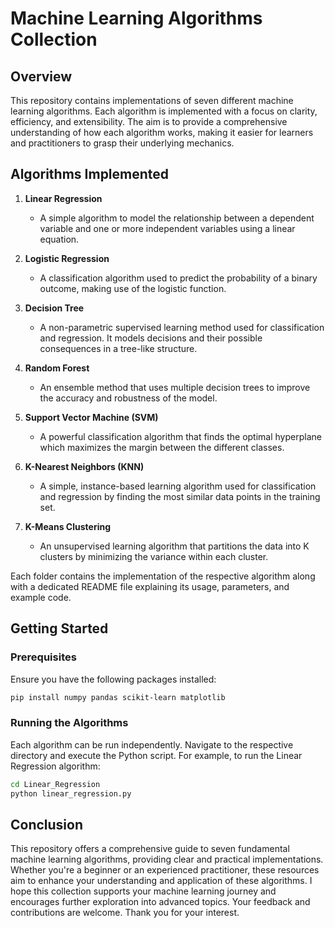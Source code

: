 # Machine Learning Algorithms Collection

## Overview

This repository contains implementations of seven different machine learning algorithms. Each algorithm is implemented with a focus on clarity, efficiency, and extensibility. The aim is to provide a comprehensive understanding of how each algorithm works, making it easier for learners and practitioners to grasp their underlying mechanics.

## Algorithms Implemented

1. **Linear Regression**
   - A simple algorithm to model the relationship between a dependent variable and one or more independent variables using a linear equation.

2. **Logistic Regression**
   - A classification algorithm used to predict the probability of a binary outcome, making use of the logistic function.

3. **Decision Tree**
   - A non-parametric supervised learning method used for classification and regression. It models decisions and their possible consequences in a tree-like structure.

4. **Random Forest**
   - An ensemble method that uses multiple decision trees to improve the accuracy and robustness of the model.

5. **Support Vector Machine (SVM)**
   - A powerful classification algorithm that finds the optimal hyperplane which maximizes the margin between the different classes.

6. **K-Nearest Neighbors (KNN)**
   - A simple, instance-based learning algorithm used for classification and regression by finding the most similar data points in the training set.

7. **K-Means Clustering**
   - An unsupervised learning algorithm that partitions the data into K clusters by minimizing the variance within each cluster.


Each folder contains the implementation of the respective algorithm along with a dedicated README file explaining its usage, parameters, and example code.

## Getting Started

### Prerequisites

Ensure you have the following packages installed:

```bash
pip install numpy pandas scikit-learn matplotlib
```

### Running the Algorithms

Each algorithm can be run independently. Navigate to the respective directory and execute the Python script. For example, to run the Linear Regression algorithm:

```bash
cd Linear_Regression
python linear_regression.py
```


## Conclusion

This repository offers a comprehensive guide to seven fundamental machine learning algorithms, providing clear and practical implementations. Whether you're a beginner or an experienced practitioner, these resources aim to enhance your understanding and application of these algorithms. I hope this collection supports your machine learning journey and encourages further exploration into advanced topics. Your feedback and contributions are welcome. Thank you for your interest.
